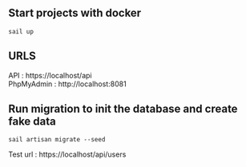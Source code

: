 ## Start projects with docker
```
sail up
```

## URLS
API : https://localhost/api \
PhpMyAdmin : http://localhost:8081

## Run migration to init the database and create fake data
```
sail artisan migrate --seed
```

Test url : https://localhost/api/users

